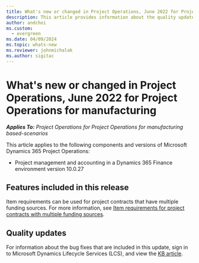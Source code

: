 ```yaml
---
title: What's new or changed in Project Operations, June 2022 for Project Operations for manufacturing
description: This article provides information about the quality updates that are available in the June 2022 release of Project Operations for Project Operations for manufacturing.
author: andchoi
ms.custom:
  - evergreen
ms.date: 04/09/2024
ms.topic: whats-new
ms.reviewer: johnmichalak
ms.author: sigitac
---
```


# What's new or changed in Project Operations, June 2022 for Project Operations for manufacturing

_**Applies To:** Project Operations for Project Operations for manufacturing based-scenarios_

This article applies to the following components and versions of Microsoft Dynamics 365 Project Operations:

- Project management and accounting in a Dynamics 365 Finance environment version 10.0.27

## Features included in this release

Item requirements can be used for project contracts that have multiple funding sources. For more information, see [Item requirements for project contracts with multiple funding sources](../multiple-funding-sources-item-req.md).

## Quality updates

For information about the bug fixes that are included in this update, sign in to Microsoft Dynamics Lifecycle Services (LCS), and view the [KB article](https://fix.lcs.dynamics.com/Issue/Details?bugId=673271).
